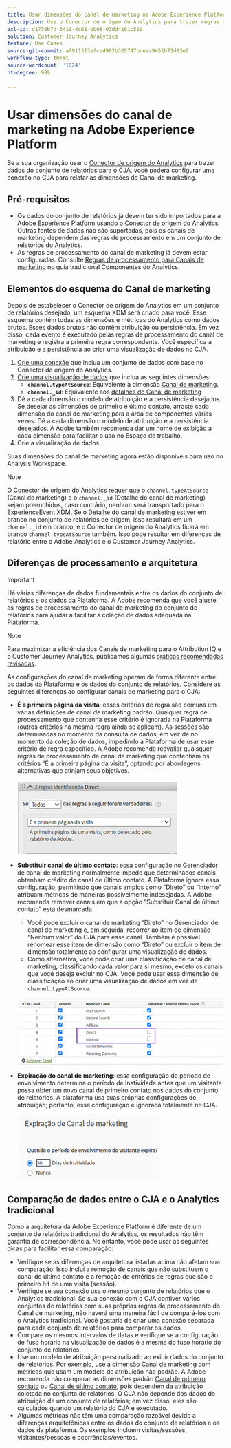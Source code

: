 ```yaml
---
title: Usar dimensões do canal de marketing na Adobe Experience Platform
description: Use o Conector de origem do Analytics para trazer regras de processamento de Canal de marketing para a Adobe Experience Platform.
exl-id: d1739b7d-3410-4c61-bb08-03dd4161c529
solution: Customer Journey Analytics
feature: Use Cases
source-git-commit: af9113f3afced902b385747bceaa9e51b72d83e6
workflow-type: tm+mt
source-wordcount: '1024'
ht-degree: 98%

---
```


# Usar dimensões do canal de marketing na Adobe Experience Platform

Se a sua organização usar o [Conector de origem do Analytics](https://experienceleague.adobe.com/docs/experience-platform/sources/connectors/adobe-applications/analytics.html?lang=pt-BR) para trazer dados do conjunto de relatórios para o CJA, você poderá configurar uma conexão no CJA para relatar as dimensões do Canal de marketing.

## Pré-requisitos

* Os dados do conjunto de relatórios já devem ter sido importados para a Adobe Experience Platform usando o [Conector de origem do Analytics](https://experienceleague.adobe.com/docs/experience-platform/sources/connectors/adobe-applications/analytics.html?lang=pt-BR). Outras fontes de dados não são suportadas, pois os canais de marketing dependem das regras de processamento em um conjunto de relatórios do Analytics.
* As regras de processamento do canal de marketing já devem estar configuradas. Consulte [Regras de processamento para Canais de marketing](https://experienceleague.adobe.com/docs/analytics/admin/admin-tools/manage-report-suites/edit-report-suite/marketing-channels/c-rules.html?lang=en) no guia tradicional Componentes do Analytics.

## Elementos do esquema do Canal de marketing

Depois de estabelecer o Conector de origem do Analytics em um conjunto de relatórios desejado, um esquema XDM será criado para você. Esse esquema contém todas as dimensões e métricas do Analytics como dados brutos. Esses dados brutos não contêm atribuição ou persistência. Em vez disso, cada evento é executado pelas regras de processamento do canal de marketing e registra a primeira regra correspondente. Você especifica a atribuição e a persistência ao criar uma visualização de dados no CJA.

1. [Crie uma conexão](/help/connections/create-connection.md) que inclua um conjunto de dados com base no Conector de origem do Analytics.
2. [Crie uma visualização de dados](/help/data-views/create-dataview.md) que inclua as seguintes dimensões:
   * **`channel.typeAtSource`**: Equivalente à dimensão [Canal de marketing](https://experienceleague.adobe.com/docs/analytics/components/dimensions/marketing-channel.html?lang=pt-BR).
   * **`channel._id`**: Equivalente aos [detalhes do Canal de marketing](https://experienceleague.adobe.com/docs/analytics/components/dimensions/marketing-detail.html?lang=pt-BR)
3. Dê a cada dimensão o modelo de atribuição e a persistência desejados. Se desejar as dimensões de primeiro e último contato, arraste cada dimensão do canal de marketing para a área de componentes várias vezes. Dê a cada dimensão o modelo de atribuição e a persistência desejados. A Adobe também recomenda dar um nome de exibição a cada dimensão para facilitar o uso no Espaço de trabalho.
4. Crie a visualização de dados.

Suas dimensões do canal de marketing agora estão disponíveis para uso no Analysis Workspace.

>[!NOTE]
>
> O Conector de origem do Analytics requer que o `channel.typeAtSource` (Canal de marketing) e o `channel._id` (Detalhe do canal de marketing) sejam preenchidos, caso contrário, nenhum será transportado para o ExperienceEvent XDM. Se o Detalhe do canal de marketing estiver em branco no conjunto de relatórios de origem, isso resultará em um `channel._id` em branco, e o Conector de origem do Analytics ficará em branco `channel.typeAtSource` também. Isso pode resultar em diferenças de relatório entre o Adobe Analytics e o Customer Journey Analytics.

## Diferenças de processamento e arquitetura

>[!IMPORTANT]
>
>Há várias diferenças de dados fundamentais entre os dados do conjunto de relatórios e os dados da Plataforma. A Adobe recomenda que você ajuste as regras de processamento do canal de marketing do conjunto de relatórios para ajudar a facilitar a coleção de dados adequada na Plataforma.

>[!NOTE]
>
>Para maximizar a eficiência dos Canais de marketing para o Attribution IQ e o Customer Journey Analytics, publicamos algumas [práticas recomendadas revisadas](https://experienceleague.adobe.com/docs/analytics/components/marketing-channels/mchannel-best-practices.html?lang=pt-BR).

As configurações do canal de marketing operam de forma diferente entre os dados da Plataforma e os dados do conjunto de relatórios. Considere as seguintes diferenças ao configurar canais de marketing para o CJA:

* **É a primeira página da visita**: esses critérios de regra são comuns em várias definições de canal de marketing padrão. Qualquer regra de processamento que contenha esse critério é ignorada na Plataforma (outros critérios na mesma regra ainda se aplicam). As sessões são determinadas no momento da consulta de dados, em vez de no momento da coleção de dados, impedindo a Plataforma de usar esse critério de regra específico. A Adobe recomenda reavaliar quaisquer regras de processamento de canal de marketing que contenham os critérios “É a primeira página da visita”, optando por abordagens alternativas que atinjam seus objetivos.

   ![Primeira página da visita](../assets/first-page-of-visit.png)

* **Substituir canal de último contato**: essa configuração no Gerenciador de canal de marketing normalmente impede que determinados canais obtenham crédito do canal de último contato. A Plataforma ignora essa configuração, permitindo que canais amplos como “Direto” ou “Interno” atribuam métricas de maneiras possivelmente indesejadas. A Adobe recomenda remover canais em que a opção “Substituir Canal de último contato” está desmarcada.
   * Você pode excluir o canal de marketing “Direto” no Gerenciador de canal de marketing e, em seguida, recorrer ao item de dimensão “Nenhum valor” do CJA para esse canal. Também é possível renomear esse item de dimensão como “Direto” ou excluir o item de dimensão totalmente ao configurar uma visualização de dados.
   * Como alternativa, você pode criar uma classificação de canal de marketing, classificando cada valor para si mesmo, exceto os canais que você deseja excluir no CJA. Você pode usar essa dimensão de classificação ao criar uma visualização de dados em vez de `channel.typeAtSource`.

   ![Substituir o canal de último contato](../assets/override-last-touch-channel.png)

* **Expiração do canal de marketing**: essa configuração de período de envolvimento determina o período de inatividade antes que um visitante possa obter um novo canal de primeiro contato nos dados do conjunto de relatórios. A plataforma usa suas próprias configurações de atribuição; portanto, essa configuração é ignorada totalmente no CJA.

   ![Expiração de canal de marketing](../assets/marketing-channel-expiration.png)

## Comparação de dados entre o CJA e o Analytics tradicional

Como a arquitetura da Adobe Experience Platform é diferente de um conjunto de relatórios tradicional do Analytics, os resultados não têm garantia de correspondência. No entanto, você pode usar as seguintes dicas para facilitar essa comparação:

* Verifique se as diferenças de arquitetura listadas acima não afetam sua comparação. Isso inclui a remoção de canais que não substituem o canal de último contato e a remoção de critérios de regras que são o primeiro hit de uma visita (sessão).
* Verifique se sua conexão usa o mesmo conjunto de relatórios que o Analytics tradicional. Se sua conexão com o CJA contiver vários conjuntos de relatórios com suas próprias regras de processamento do Canal de marketing, não haverá uma maneira fácil de compará-los com o Analytics tradicional. Você gostaria de criar uma conexão separada para cada conjunto de relatórios para comparar os dados.
* Compare os mesmos intervalos de datas e verifique se a configuração de fuso horário na visualização de dados é a mesma do fuso horário do conjunto de relatórios.
* Use um modelo de atribuição personalizado ao exibir dados do conjunto de relatórios. Por exemplo, use a dimensão [Canal de marketing](https://experienceleague.adobe.com/docs/analytics/components/dimensions/marketing-channel.html?lang=pt-BR) com métricas que usam um modelo de atribuição não padrão. A Adobe recomenda não comparar as dimensões padrão [Canal de primeiro contato](https://experienceleague.adobe.com/docs/analytics/components/dimensions/first-touch-channel.html?lang=pt-BR) ou [Canal de último contato](https://experienceleague.adobe.com/docs/analytics/components/dimensions/last-touch-channel.html?lang=pt-BR), pois dependem da atribuição coletada no conjunto de relatórios. O CJA não depende dos dados de atribuição de um conjunto de relatórios; em vez disso, eles são calculados quando um relatório do CJA é executado.
* Algumas métricas não têm uma comparação razoável devido a diferenças arquitetônicas entre os dados do conjunto de relatórios e os dados da plataforma. Os exemplos incluem visitas/sessões, visitantes/pessoas e ocorrências/eventos.

